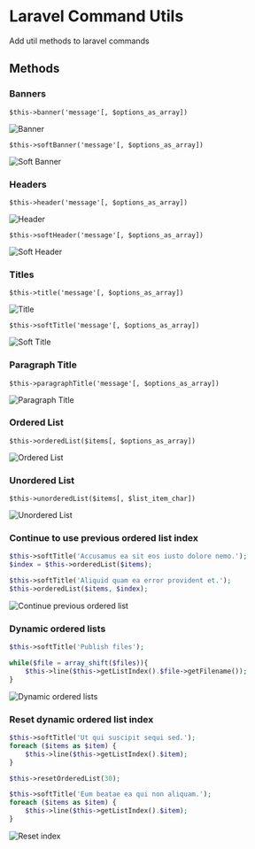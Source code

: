 # Laravel Command Utils

Add util methods to laravel commands

## Methods

### Banners

```$this->banner('message'[, $options_as_array])```

![Banner](http://i.imgur.com/ImOTNbh.png)

```$this->softBanner('message'[, $options_as_array])```

![Soft Banner](http://i.imgur.com/XjXe4SR.png)


### Headers

```$this->header('message'[, $options_as_array])```

![Header](http://i.imgur.com/qPk1LAw.png)

```$this->softHeader('message'[, $options_as_array])```

![Soft Header](http://i.imgur.com/nKN99r6.png)



### Titles

```$this->title('message'[, $options_as_array])```

![Title](http://i.imgur.com/cqlDBrZ.png)

```$this->softTitle('message'[, $options_as_array])```

![Soft Title](http://i.imgur.com/579lkoK.png)

### Paragraph Title

```$this->paragraphTitle('message'[, $options_as_array])```

![Paragraph Title](http://i.imgur.com/dIYTTwK.png)


### Ordered List

```$this->orderedList($items[, $options_as_array])```

![Ordered List](http://i.imgur.com/awXdZ1L.png)


### Unordered List

```$this->unorderedList($items[, $list_item_char])```

![Unordered List](http://i.imgur.com/C7DnzFN.png)


### Continue to use previous ordered list index

```php
$this->softTitle('Accusamus ea sit eos iusto dolore nemo.');
$index = $this->orderedList($items);

$this->softTitle('Aliquid quam ea error provident et.');
$this->orderedList($items, $index);
```

![Continue previous ordered list](http://i.imgur.com/QlE1ffM.png)



### Dynamic ordered lists

```php
$this->softTitle('Publish files');

while($file = array_shift($files)){
    $this->line($this->getListIndex().$file->getFilename());
}
```

![Dynamic ordered lists](http://i.imgur.com/MrtWHwf.png)

### Reset dynamic ordered list index

```php
$this->softTitle('Ut qui suscipit sequi sed.');
foreach ($items as $item) {
    $this->line($this->getListIndex().$item);
}

$this->resetOrderedList(30);

$this->softTitle('Eum beatae ea qui non aliquam.');
foreach ($items as $item) {
    $this->line($this->getListIndex().$item);
}
```

![Reset index](http://i.imgur.com/QlE1ffM.png)